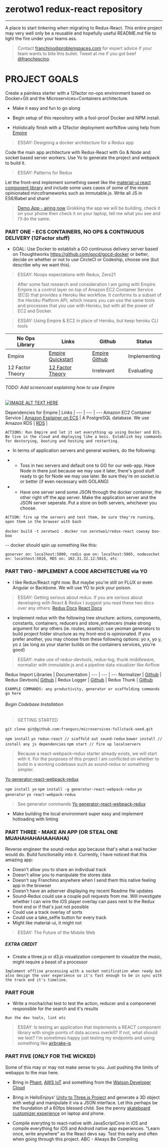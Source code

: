 # zerotwo1 redux-react repository
-------

A place to start tinkering when migrating to Redux-React. This entire project may very well only be a reusable and hopefully useful README.md file to light the fire under your teams ass.

> Contact <franchino@problemspaces.com> for expert advice if your team wants to bite this bullet. Tweet at me if you got beef [@franchescino](https://twitter.com/franchescino).

# PROJECT GOALS

Create a painless starter with a 12factor no-ops environment based on Docker+Git and the Microservices+Containers architecture.

+ Make it easy and fun to go along

+ Begin setup of this repository with a fool-proof Docker and NPM install.

+ Holistically finish with a 12factor deployment worfklfow using help from [Empire](https://github.com/remind101/empire)

> ESSAY: Designing a docker architecture for a Redux app

Code the main app architecture with Redux-React with Go & Node and socket based server workers. Use Yo to generate the project and webpack to build it.

> ESSAY: Patterns for Redux

Let the front-end implement something sweet like the [material-ui react component library](http://www.material-ui.com/#/components/app-bar) and include some uses cases of some of the more opinionated mircoframeworks such as immutable.js. Write all JS in ES6/Babel and share!

> [Demo App - airing now](http://3db5fb2b.ngrok.com)
> Grokking the app we will be building, check it on your phone then check it on your laptop, tell me what you see and I'll do the same.

### PART ONE - ECS CONTAINERS, NO OPS & CONTINUOUS DELIVERY (12Factor stuff)

+ GOAL: Use Docker to establish a GO continuous delivery server based on Thoughtworks https://github.com/gocd/gocd-docker or better, decide on whether or not to use CircleCI or Codeship, choose one (but describe why we want this).

> ESSAY: Noops expectations with Redux, Zero21

> After some fast research and consideration I am going with Empire. Empire is a control layer on top of Amazon EC2 Container Service (ECS) that provides a Heroku like workflow. It conforms to a subset of the Heroku Platform API, which means you can use the same tools and processes that you use with Heroku, but with all the power of EC2 and Docker.

> ESSAY: Using Empire & EC2 in place of Heroku, but keep heroku CLI tools

No Ops Library | Links | Github | Status
--- | --- | --- | ---
Empire | [Empire Quickstart](http://empire.readthedocs.org/en/latest/) | [Empire Github](https://github.com/remind101/empire) | Implementing
12 Factor Theory | [12 Factor Theory](http://12factor.net/) | Irrelevant | Evaluating

###### TODO: Add screencast explaining how to use Empire

[![IMAGE ALT TEXT HERE](http://img.youtube.com/vi/pFC5Tp-QYjk/0.jpg)](http://www.youtube.com/watch?v=pFC5Tp-QYjk)

Dependencies for Empire | Links |
--- | --- | ---
Amazon EC2 Container Service | [Amazon Explainer on ECS](http://aws.amazon.com/ecs/) |
A PostgreSQL database. We use Amazon RDS | [RDS](http://aws.amazon.com/rds/postgresql/) |


``` ACTIONS: Run Empire and let it set everything up using Docker and ECS. Be live in the cloud and deploying like a boss. Establish key commands for destorying, booting and hosting and restarting. ```

+ In terms of application servers and general workers, do the following:

+ - Toss in two servers and default one to GO for our web-app. Have Node in there just because we may use it later, there's good stuff ready to go for Node we may use later. Be sure they're on socket.io or better (if even necessary with GOLANG)
+ - Have one server send some JSON through the docker container, the other right off the app server. Make the application server and the JSON server seperate. Put a store on both servers, whichever you choose.


``` ACTION: fire up the servers and test them, be sure they're running, open them in the browser with bash ```

``` docker build -t zerotwo1 . ```
``` docker run zerotwo1/redux-react cowsay boo-boo ```

-- docker should spin up something like this:

``` goserver on: localhost:5000, redis que on: localhost:5005, nodesocket on: localhost:5010, RDS on: 102.31.32.12:5015, etc ```

### PART TWO - IMPLEMENT A CODE ARCHITECTURE via YO
+ I like Redux/React right now. But maybe you're still on FLUX or even Angular or Backbone. We will use YO to pick your poison.

> ESSAY: Getting serious about redux. If you are serious about developing with React & Redux I suggest you read these two docs over any others:
[Redux Docs](http://rackt.org/redux/)
[React Docs](https://facebook.github.io/react/docs/getting-started.html)

+ Implement redux with the following tree structure: actions, components, constants, containers, reducers and store_enhancers (make strong argument for any others (ie. routes, assets)): use yeoman generators to build project folder structure as my front-end is opinionated. If you prefer another, you may choose from these following options: yo x, yo y, yo z (as long as your starter builds on the containers services, you're good)

> ESSAY: make use of redux-devtools, redux-log, thunk middleware, normalizr with immutable.js and a pipeline data visualizer like Airflow

Redux Import Libraries | Documentation |
--- | --- | ---
Normalizer | [Github](https://github.com/gaearon/normalizr) |
Redux Devtools| [Github](https://github.com/gaearon/redux-devtools) |
Redux Logger | [Github](https://github.com/fcomb/redux-logger) |
Redux Thunk | [Github](https://github.com/gaearon/redux-thunk)

``` EXAMPLE COMMANDS: any productivity, generator or scaffolding commands go here ```

###### Begin Codebase Installation
> GETTING STARTED

``` git clone git@github.com:frangucc/microservices-fullstack-seed.git ```

``` npm install ```
``` yo redux-react // scaffold out sound-redux ```
``` bower install // install any js dependencies ```
``` npm start // fire up localservers ```

> Because a react-webpack-redux starter already exists, we will start with it. For the purposes of this project I am conflicted on whether to build in a working codebase such as sound-redux or something simpler.

[Yo generator-react-webpack-redux](https://github.com/stylesuxx/generator-react-webpack-redux)

``` npm install yo ```
``` npm install -g generator-react-webpack-redux ```
``` yo generator ```
``` yo react-webpack-redux ```

> See generator commands [Yo generator-react-webpack-redux](https://github.com/stylesuxx/generator-react-webpack-redux)

- Make building the local environment super easy and implement hotloading with linting

### PART THREE - MAKE AN APP (OR STEAL ONE MUAHAHAHAHAAHAHA)
Reverse engineer the sound-redux app because that's what a real hacker would do. Build functionality into it. Currently, I have noticed that this amazing app:

- Doesn't allow you to share an individual track
- Doesn't allow you to manipulate the stores data
- Doesn't say Franchino anywhere when I send them this native feeling app in the browser
- Doesn't have an adserver displaying my recent Readme file updates
- Sound-Redux could use a couple pull requests from me. Will investigate whether I can wire the iOS player overlay can pass next to the Redux front end or if that's just not possible
- Could use a track overlay of sorts
- Could use a take_selfie button for every track
- Might like material-ui, it might not

> ESSAY: The Future of the Mobile Web

##### EXTRA CREDIT

- Create a three.js or d3.js visualization component to visualize the music, might require a beast of a processor

``` Implement offline processing with a socket notification when ready but also design the user experience so it's fast enough to be in sync with the track and it's timeline. ```

### PART FOUR

+ Write a mocha/chai test to test the action, reducer and a componenet responsible for the search and it's results

``` Run the dev tools, lint etc ```

> ESSAY: Is testing an application that implements a REACT component library with single points of data access overkill? If not, what should we test? I'm sometimes happy just testing my endpoints and using something like [airbrake-js](https://github.com/airbrake/airbrake-js)

### PART FIVE (ONLY FOR THE WICKED)

Some of this may or may not make sense to you. Just pushing the limits of webapps to the max here.

- Bring in [Phant](https://github.com/sparkfun/phant), [AWS IoT](https://github.com/aws/aws-iot-device-sdk-js) and something from the [Watson Developer Cloud](https://github.com/watson-developer-cloud)

- Bring in HelloEnjoys' [Unity to Three.js Project](helloenjoy.com/2013/from-unity-to-three-js/) and generate a 3D object with webgl and manipulate it via a JSON interface. Let this perhaps be the foundation of a 60fps blessed child. See the penny [skateboard customizer experience](http://customiser.pennyskateboards.com/us/) on laptop and phone.

- Compile everyting to react-native with JavaScriptCore in iOS and compile everything for iOS and Android native app experiences. "Learn once, write anywhere" as the React devs say. Test this early and often when going through this project. ABC - Always Be Compiling


